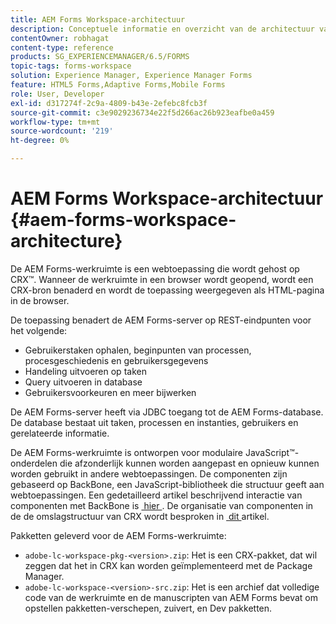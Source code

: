 ```yaml
---
title: AEM Forms Workspace-architectuur
description: Conceptuele informatie en overzicht van de architectuur van de LiveCycle AEM Forms-werkruimte.
contentOwner: robhagat
content-type: reference
products: SG_EXPERIENCEMANAGER/6.5/FORMS
topic-tags: forms-workspace
solution: Experience Manager, Experience Manager Forms
feature: HTML5 Forms,Adaptive Forms,Mobile Forms
role: User, Developer
exl-id: d317274f-2c9a-4809-b43e-2efebc8fcb3f
source-git-commit: c3e9029236734e22f5d266ac26b923eafbe0a459
workflow-type: tm+mt
source-wordcount: '219'
ht-degree: 0%

---
```


# AEM Forms Workspace-architectuur {#aem-forms-workspace-architecture}

De AEM Forms-werkruimte is een webtoepassing die wordt gehost op CRX™. Wanneer de werkruimte in een browser wordt geopend, wordt een CRX-bron benaderd en wordt de toepassing weergegeven als HTML-pagina in de browser.

De toepassing benadert de AEM Forms-server op REST-eindpunten voor het volgende:

* Gebruikerstaken ophalen, beginpunten van processen, procesgeschiedenis en gebruikersgegevens
* Handeling uitvoeren op taken
* Query uitvoeren in database
* Gebruikersvoorkeuren en meer bijwerken

De AEM Forms-server heeft via JDBC toegang tot de AEM Forms-database. De database bestaat uit taken, processen en instanties, gebruikers en gerelateerde informatie.

De AEM Forms-werkruimte is ontworpen voor modulaire JavaScript™-onderdelen die afzonderlijk kunnen worden aangepast en opnieuw kunnen worden gebruikt in andere webtoepassingen. De componenten zijn gebaseerd op BackBone, een JavaScript-bibliotheek die structuur geeft aan webtoepassingen. Een gedetailleerd artikel beschrijvend interactie van componenten met BackBone is [&#x200B; hier &#x200B;](/help/forms/using/backbone-interaction.md). De organisatie van componenten in de de omslagstructuur van CRX wordt besproken in [&#x200B; dit &#x200B;](/help/forms/using/folder-structure.md) artikel.

Pakketten geleverd voor de AEM Forms-werkruimte:

* `adobe-lc-workspace-pkg-<version>.zip`: Het is een CRX-pakket, dat wil zeggen dat het in CRX kan worden geïmplementeerd met de Package Manager.
* `adobe-lc-workspace-<version>-src.zip`: Het is een archief dat volledige code van de werkruimte en de manuscripten van AEM Forms bevat om opstellen pakketten-verschepen, zuivert, en Dev pakketten.
